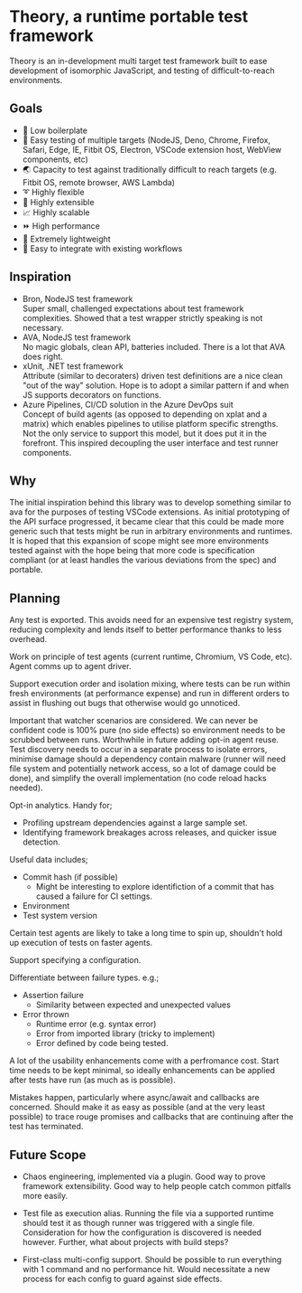 # Theory, a runtime portable test framework

Theory is an in-development multi target test framework built to ease development of isomorphic JavaScript, and testing of difficult-to-reach environments.

## Goals

* 🤏 Low boilerplate
* 🐙 Easy testing of multiple targets (NodeJS, Deno, Chrome, Firefox, Safari, Edge, IE, Fitbit OS, Electron, VSCode extension host, WebView components, etc)
* 🌏 Capacity to test against traditionally difficult to reach targets (e.g. Fitbit OS, remote browser, AWS Lambda)
* ➰ Highly flexible
* 🧱 Highly extensible
* 📈 Highly scalable
* ⏩ High performance
* 🐜 Extremely lightweight
* 🧩 Easy to integrate with existing workflows

## Inspiration

* Bron, NodeJS test framework<br/>
  Super small, challenged expectations about test framework complexities. Showed that a test wrapper strictly speaking is not necessary.
* AVA, NodeJS test framework<br/>
  No magic globals, clean API, batteries included. There is a lot that AVA does right.
* xUnit, .NET test framework<br/>
  Attribute (similar to decoraters) driven test definitions are a nice clean "out of the way" solution. Hope is to adopt a similar pattern if and when JS supports decorators on functions.
* Azure Pipelines, CI/CD solution in the Azure DevOps suit<br/>
  Concept of build agents (as opposed to depending on xplat and a matrix) which enables pipelines to utilise platform specific strengths. Not the only service to support this model, but it does put it in the forefront. This inspired decoupling the user interface and test runner components.

## Why

The initial inspiration behind this library was to develop something similar to ava for the purposes of testing VSCode extensions. As initial prototyping of the API surface progressed, it became clear that this could be made more generic such that tests might be run in arbitrary environments and runtimes. It is hoped that this expansion of scope might see more environments tested against with the hope being that more code is specification compliant (or at least handles the various deviations from the spec) and portable.

## Planning

Any test is exported. This avoids need for an expensive test registry system, reducing complexity and lends itself to better performance thanks to less overhead.

Work on principle of test agents (current runtime, Chromium, VS Code, etc). Agent comms up to agent driver.

Support execution order and isolation mixing, where tests can be run within fresh environments (at performance expense) and run in different orders to assist in flushing out bugs that otherwise would go unnoticed.

Important that watcher scenarios are considered. We can never be confident code is 100% pure (no side effects) so environment needs to be scrubbed between runs. Worthwhile in future adding opt-in agent reuse. Test discovery needs to occur in a separate process to isolate errors, minimise damage should a dependency contain malware (runner will need file system and potentially network access, so a lot of damage could be done), and simplify the overall implementation (no code reload hacks needed).

Opt-in analytics. Handy for;
* Profiling upstream dependencies against a large sample set.
* Identifying framework breakages across releases, and quicker issue detection.

Useful data includes;
* Commit hash (if possible)
  * Might be interesting to explore identifiction of a commit that has caused a failure for CI settings.
* Environment
* Test system version

Certain test agents are likely to take a long time to spin up, shouldn't hold up execution of tests on faster agents.

Support specifying a configuration.

Differentiate between failure types. e.g.;
* Assertion failure
  * Similarity between expected and unexpected values
* Error thrown
  * Runtime error (e.g. syntax error)
  * Error from imported library (tricky to implement)
  * Error defined by code being tested.

A lot of the usability enhancements come with a perfromance cost. Start time needs to be kept minimal, so ideally enhancements can be applied after tests have run (as much as is possible).

Mistakes happen, particularly where async/await and callbacks are concerned. Should make it as easy as possible (and at the very least possible) to trace rouge promises and callbacks that are continuing after the test has terminated.

## Future Scope

* Chaos engineering, implemented via a plugin. Good way to prove framework extensibility. Good way to help people catch common pitfalls more easily.

* Test file as execution alias. Running the file via a supported runtime should test it as though runner was triggered with a single file.
  Consideration for how the configuration is discovered is needed however. Further, what about projects with build steps?

* First-class multi-config support.
  Should be possible to run everything with 1 command and no performance hit.
  Would necessitate a new process for each config to guard against side effects.
